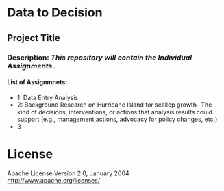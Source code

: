 # Data to Decision

## Project Title

### Description: _This repository will contain the  Individual Assignments ._
#### List of Assignmnets:
* 1: Data Entry Analysis
* 2: Background Research on Hurricane Island for scallop growth- The kind of decisions, interventions, or actions that analysis results could support (e.g., management actions, advocacy for policy changes, etc.)
* 3

# License
Apache License Version 2.0, January 2004 http://www.apache.org/licenses/





